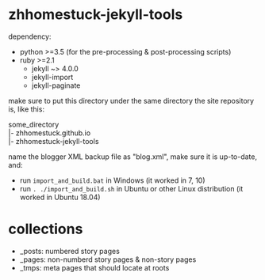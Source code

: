 # zhhomestuck-jekyll-tools  

dependency:
- python >=3.5 (for the pre-processing & post-processing scripts)
- ruby >=2.1
  - jekyll ~> 4.0.0
  - jekyll-import
  - jekyll-paginate

make sure to put this directory under the same directory the site repository is, like this: 

some_directory  
|- zhhomestuck.github.io  
|- zhhomestuck-jekyll-tools  
 
name the blogger XML backup file as "blog.xml", make sure it is up-to-date, and:  
- run `import_and_build.bat` in Windows (it worked in 7, 10)  
- run `. ./import_and_build.sh` in Ubuntu or other Linux distribution (it worked in Ubuntu 18.04)  

# collections

- _posts: numbered story pages
- _pages: non-numberd story pages & non-story pages
- _tmps: meta pages that should locate at roots